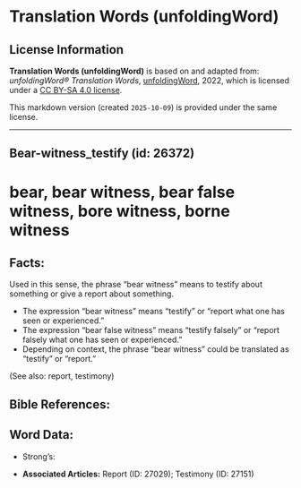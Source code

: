 # Translation Words (unfoldingWord)

## License Information

**Translation Words (unfoldingWord)** is based on and adapted from: _unfoldingWord® Translation Words_, [unfoldingWord](https://unfoldingword.org/utw), 2022, which is licensed under a [CC BY-SA 4.0 license](https://creativecommons.org/licenses/by-sa/4.0/legalcode.en).

This markdown version (created `2025-10-09`) is provided under the same license.



--------------------------------

## Bear-witness_testify (id: 26372)

bear, bear witness, bear false witness, bore witness, borne witness
===================================================================

Facts:
------

Used in this sense, the phrase “bear witness” means to testify about something or give a report about something.

* The expression “bear witness” means “testify” or “report what one has seen or experienced.”
* The expression “bear false witness” means “testify falsely” or “report falsely what one has seen or experienced.”
* Depending on context, the phrase “bear witness” could be translated as “testify” or “report.”

(See also: report, testimony)

Bible References:
-----------------

Word Data:
----------

* Strong’s:

* **Associated Articles:** Report (ID: 27029); Testimony (ID: 27151)

